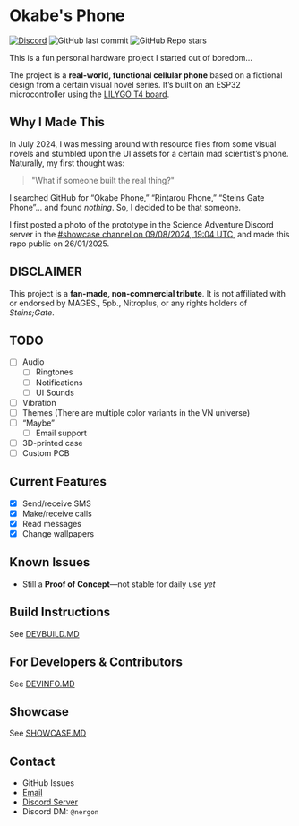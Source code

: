 # Okabe's Phone  
[![Discord](https://img.shields.io/discord/1333879897860603905?label=Discord%20Server)](https://discord.gg/TdPYUj9fAj) ![GitHub last commit](https://img.shields.io/github/last-commit/Nergon123/Okabe_Phone) ![GitHub Repo stars](https://img.shields.io/github/stars/Nergon123/Okabe_Phone)

This is a fun personal hardware project I started out of boredom...

The project is a **real-world, functional cellular phone** based on a fictional design from a certain visual novel series. It’s built on an ESP32 microcontroller using the [LILYGO T4 board](https://lilygo.cc/products/t4).



## Why I Made This

In July 2024, I was messing around with resource files from some visual novels and stumbled upon the UI assets for a certain mad scientist’s phone. Naturally, my first thought was:

> "What if someone built the real thing?"

I searched GitHub for “Okabe Phone,” “Rintarou Phone,” “Steins Gate Phone”… and found *nothing*. So, I decided to be that someone.

I first posted a photo of the prototype in the Science Adventure Discord server in the [#showcase channel on 09/08/2024, 19:04 UTC](https://discord.com/channels/213420119034953729/453675152287203368/1271529614946074755), and made this repo public on 26/01/2025.



## DISCLAIMER

This project is a **fan-made, non-commercial tribute**. It is not affiliated with or endorsed by MAGES., 5pb., Nitroplus, or any rights holders of *Steins;Gate*.



## TODO
- [ ] Audio  
  - [ ] Ringtones  
  - [ ] Notifications  
  - [ ] UI Sounds  
- [ ] Vibration  
- [ ] Themes (There are multiple color variants in the VN universe)  
- [ ] “Maybe”  
  - [ ] Email support  
- [ ] 3D-printed case  
- [ ] Custom PCB  

## Current Features
- [x] Send/receive SMS  
- [x] Make/receive calls  
- [x] Read messages  
- [x] Change wallpapers  

## Known Issues
- Still a **Proof of Concept**—not stable for daily use *yet*


## Build Instructions  
See [DEVBUILD.MD](./DEVBUILD.MD)


## For Developers & Contributors  
See [DEVINFO.MD](./DEVINFO.MD)


## Showcase  
See [SHOWCASE.MD](./SHOWCASE.MD)


## Contact
- GitHub Issues  
- [Email](mailto:nergon123@proton.me?subject=[OkabePhone]%20I%20have%20a%20question)  
- [Discord Server](https://discord.gg/TdPYUj9fAj)  
- Discord DM: `@nergon`  
